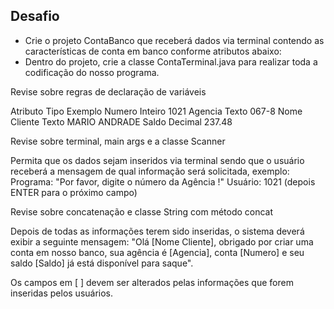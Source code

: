 ## Desafio

- Crie o projeto ContaBanco que receberá dados via terminal contendo as características de conta em banco conforme atributos abaixo:
- Dentro do projeto, crie a classe ContaTerminal.java para realizar toda a codificação do nosso programa.

Revise sobre regras de declaração de variáveis

Atributo	Tipo	Exemplo
Numero	Inteiro	1021
Agencia	Texto	067-8
Nome Cliente	Texto	MARIO ANDRADE
Saldo	Decimal	237.48

Revise sobre terminal, main args e a classe Scanner

Permita que os dados sejam inseridos via terminal sendo que o usuário receberá a mensagem de qual informação será solicitada, exemplo:
Programa: "Por favor, digite o número da Agência !"
Usuário: 1021 (depois ENTER para o próximo campo)

Revise sobre concatenação e classe String com método concat

Depois de todas as informações terem sido inseridas, o sistema deverá exibir a seguinte mensagem:
"Olá [Nome Cliente], obrigado por criar uma conta em nosso banco, sua agência é [Agencia], conta [Numero] e seu saldo [Saldo] já está disponível para saque".

Os campos em [ ] devem ser alterados pelas informações que forem inseridas pelos usuários.